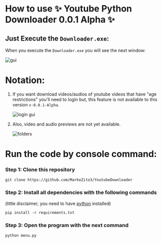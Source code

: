 # How to use ✨ Youtube Python Downloader 0.0.1 Alpha ✨

## Just Execute the ``Downloader.exe``:
When you execute the ``Downloader.exe`` you will see the next window:

![gui]()

# Notation:
1. If you want download videos/audios of youtube videos that have "age restrictions" you'll need to login but, this feature is not available to this version `v-0.0.1-Alpha`.

    ![login gui]()

2. Also, video and audio previews are not yet available.

    ![folders]()

# Run the code by console command:

### Step 1: Clone this repository

```
git clone https://github.com/MarkeZito3/YoutubeDownloader
```

### Step 2: Install all dependencies with the following commands

(little disclaimer, you need to have [python](https://www.python.org/) installed)

```
pip install -r requirements.txt
```

### Step 3: Open the program with the next command

```
python menu.py
```
<!-- or execute the `Downloader.exe` aplication OwO -->